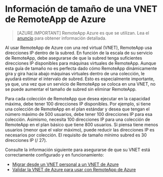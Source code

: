 
<properties
    pageTitle="Tamaño de la información para un VNET en Azure RemoteApp | Microsoft Azure"
    description="Obtenga más información sobre los requisitos de la dirección IP de RemoteApp de Azure con un VNET"
    services="remoteapp"
    documentationCenter=""
    authors="lizap"
    manager="mbaldwin" />

<tags
    ms.service="remoteapp"
    ms.workload="compute"
    ms.tgt_pltfrm="na"
    ms.devlang="na"
    ms.topic="article"
    ms.date="08/15/2016"
    ms.author="elizapo" />



# <a name="sizing-information-for-a-vnet-in-azure-remoteapp"></a>Información de tamaño de una VNET de RemoteApp de Azure

> [AZURE.IMPORTANT]
> RemoteApp Azure es que se utilizan. Lea el [anuncio](https://go.microsoft.com/fwlink/?linkid=821148) para obtener información detallada.

Al usar RemoteApp de Azure con una red virtual (VNET), RemoteApp usa direcciones IP dentro de la subred. En función de la escala de su servicio de RemoteApp, debe asegurarse de que la subred tenga suficientes direcciones IP disponibles para máquinas virtuales de RemoteApp. Aunque esta guía de tamaño no es perfecta dado cómo RemoteApp dinámicamente gira y gira hacia abajo máquinas virtuales dentro de una colección, le ayudará estimar el intervalo de subred. Esto es especialmente importante, ya que, una vez que un servicio de RemoteApp se coloca en una VNET, no se puede aumentar el tamaño de subred sin eliminar RemoteApp.

Para cada colección de RemoteApp que desea ejecutar en la capacidad máxima, debe tener 100 direcciones IP disponibles. Por ejemplo, si tiene una colección de RemoteApp en el plan estándar y desea que tengan el número máximo de 500 usuarios, debe tener 100 direcciones IP para esa colección. Asimismo, necesita 100 direcciones IP para una colección de RemoteApp en el plan básico que tiene 800 usuarios. Si piensa tiene menos usuarios (menor que el valor máximo), puede reducir las direcciones IP es necesarios por colección. El requisito de tamaño mínimo subred es 30 direcciones IP (/ 27).

Consulte la información siguiente para asegurarse de que su VNET está correctamente configurado y en funcionamiento:

- [Migrar desde un VNET personal a un VNET de Azure](remoteapp-migratevnet.md)
- [Validar la VNET de Azure para usar con RemoteApp de Azure](remoteapp-vnet.md)
